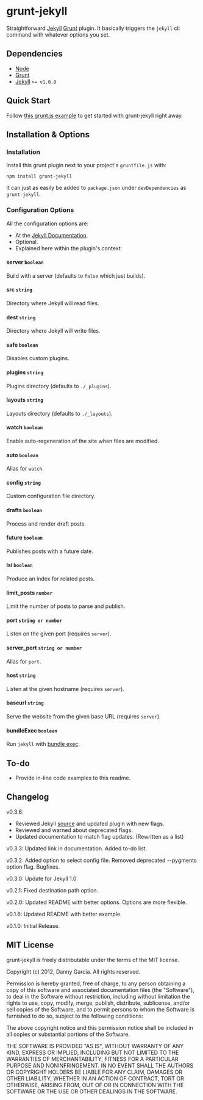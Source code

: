 # grunt-jekyll

Straightforward [Jekyll](http://jekyllrb.com/) [Grunt](http://gruntjs.com/) plugin. It basically triggers the `jekyll` cli command with whatever options you set.

## Dependencies

 * [Node](http://nodejs.org/)
 * [Grunt](http://gruntjs.com/)
 * [Jekyll](http://jekyllrb.com/) `>= v1.0.0`

## Quick Start

Follow [this grunt.js example](https://gist.github.com/3753650) to get started with grunt-jekyll right away.

## Installation & Options

### Installation

Install this grunt plugin next to your project's `gruntfile.js` with:

	npm install grunt-jekyll

It can just as easily be added to `package.json` under `devDependencies` as `grunt-jekyll`.

### Configuration Options

All the configuration options are:

 * At the [Jekyll Documentation](http://jekyllrb.com/docs/configuration/).
 * Optional.
 * Explained here within the plugin's context:

#### server `boolean`

Build with a server (defaults to `false` which just builds).

#### src `string`

Directory where Jekyll will read files.

#### dest `string`

Directory where Jekyll will write files.

#### safe `boolean`

Disables custom plugins.

#### plugins `string`

Plugins directory (defaults to `./_plugins`).

#### layouts `string`

Layouts directory (defaults to `./_layouts`).

#### watch `boolean`

Enable auto-regeneration of the site when files are modified.

#### auto `boolean`

Alias for `watch`.

#### config `string`

Custom configuration file directory.

#### drafts `boolean`

Process and render draft posts.

#### future `boolean`

Publishes posts with a future date.

#### lsi `boolean`

Produce an index for related posts.

#### limit_posts `number`

Limit the number of posts to parse and publish.

#### port `string or number`

Listen on the given port (requires `server`).

#### server_port `string or number`

Alias for `port`.

#### host `string`

Listen at the given hostname (requires `server`).

#### baseurl `string`

Serve the website from the given base URL (requires `server`).

#### bundleExec `boolean`

Run `jekyll` with [bundle exec](http://gembundler.com/v1.3/man/bundle-exec.1.html).

## To-do

 - Provide in-line code examples to this readme.


## Changelog

v0.3.6:

 - Reviewed Jekyll [source](https://github.com/mojombo/jekyll/blob/master/bin/jekyll) and updated plugin with new flags.
 - Reviewed and warned about deprecated flags.
 - Updated documentation to match flag updates. (Rewritten as a list)

v0.3.3: Updated link in documentation. Added to-do list.

v0.3.2: Added option to select config file. Removed deprecated --pygments option flag. Bugfixes.

v0.3.0: Update for Jekyll 1.0

v0.2.1: Fixed destination path option.

v0.2.0: Updated README with better options. Options are more flexible.

v0.1.6: Updated README with better example.

v0.1.0: Initial Release.


## MIT License

grunt-jekyll is freely distributable under the terms of the MIT license.

Copyright (c) 2012, Danny Garcia. All rights reserved.

Permission is hereby granted, free of charge, to any person obtaining a copy of this software and associated documentation
files (the "Software"), to deal in the Software without restriction, including without limitation the rights to use,
copy, modify, merge, publish, distribute, sublicense, and/or sell copies of the Software, and to permit persons to whom the Software is furnished to do so, subject to the following conditions:

The above copyright notice and this permission notice shall be included in all copies or substantial portions of the Software.

THE SOFTWARE IS PROVIDED "AS IS", WITHOUT WARRANTY OF ANY KIND, EXPRESS OR IMPLIED, INCLUDING BUT NOT LIMITED TO THE WARRANTIES OF MERCHANTABILITY, FITNESS FOR A PARTICULAR PURPOSE AND NONINFRINGEMENT. IN NO EVENT SHALL THE AUTHORS OR COPYRIGHT HOLDERS BE LIABLE FOR ANY CLAIM, DAMAGES OR OTHER LIABILITY, WHETHER IN AN ACTION OF CONTRACT, TORT OR OTHERWISE, ARISING FROM, OUT OF OR IN CONNECTION WITH THE SOFTWARE OR THE USE OR OTHER DEALINGS IN THE SOFTWARE.
